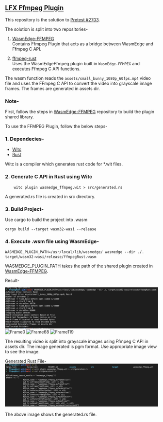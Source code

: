 ## [LFX Ffmpeg Plugin](https://github.com/WasmEdge/WasmEdge/issues/2689)

This repository is the solution to [Pretest #2703](https://github.com/WasmEdge/WasmEdge/discussions/2703). 


The solution is split into two repositories-
1. [WasmEdge-FFMPEG](https://github.com/Hrushi20/WasmEdge-FFMPEG) 
<br> Contains Ffmpeg Plugin that acts as a bridge between WasmEdge and Ffmpeg C API.

2. [ffmpeg-rust](https://github.com/Hrushi20/ffmpeg-rust)<br> Uses the WasmEdgeFfmpeg plugin built in `WasmEdge-FFMPEG` and executes Ffmpeg C API functions.

The wasm function reads the `assets/small_bunny_1080p_60fps.mp4` video file and uses the FFmpeg C API to convert the video into grayscale image frames. The frames are generated in assets dir.

### Note-
First, follow the steps in [WasmEdge-FFMPEG](https://github.com/Hrushi20/WasmEdge-FFMPEG#readme) repository to build the plugin shared library.

To use the FFMPEG Plugin, follow the below steps-

### 1. Dependecies-
- [Witc](https://github.com/second-state/witc)
- [Rust](https://www.rust-lang.org/tools/install)

Witc is a compiler which generates rust code for *.wit files.

### 2. Generate C API in Rust using Witc
```
    witc plugin wasmedge_ffmpeg.wit > src/generated.rs
```
A generated.rs file is created in src directory.

### 3. Build Project-
Use cargo to build the project into .wasm
```
cargo build --target wasm32-wasi --release
```

### 4. Execute .wsm file using WasmEdge-
```
WASMEDGE_PLUGIN_PATH=/usr/local/lib/wasmedge/ wasmedge --dir ./. target/wasm32-wasi/release/ffmpegRust.wasm
```

WASMEDGE_PLUGIN_PATH takes the path of the shared plugin created in [WasmEdge-FFMPEG](https://github.com/Hrushi20/WasmEdge-FFMPEG#readme?raw=true).


Result-

![Result](https://github.com/Hrushi20/ffmpeg-rust/blob/main/assets/results.png)
![Frame0](https://github.com/Hrushi20/ffmpeg-rust/blob/main/assets/frame-0.png)
![Frame68](https://github.com/Hrushi20/ffmpeg-rust/blob/main/assets/frame-68.png)
![Frame119](https://github.com/Hrushi20/ffmpeg-rust/blob/main/assets/frame-119.png)

The resulting video is split into grayscale images using Ffmpeg C API in assets dir.
The image generated is pgm format. Use appropriate image view to see the image.

Generated Rust File-
![Witc](https://github.com/Hrushi20/ffmpeg-rust/blob/main/assets/witc.png)

The above image shows the generated.rs file.
